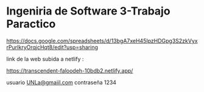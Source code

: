 # Ingeniria de Software 3-Trabajo Paractico 
https://docs.google.com/spreadsheets/d/13bgA7xeH45IpzHDGpg3S2zkVyxrPurIkryOrqjcHqt8/edit?usp=sharing

	
  link de la web subida a netlify :		
	
  https://transcendent-faloodeh-10bdb2.netlify.app/		
			
  usuario 	UNLa@gmaiil.com	
	contraseña	1234	

